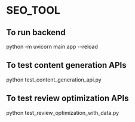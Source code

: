 # SEO_TOOL

## To run backend
python -m uvicorn main:app --reload

## To test content generation APIs
python test_content_generation_api.py

## To test review optimization APIs
python test_review_optimization_with_data.py